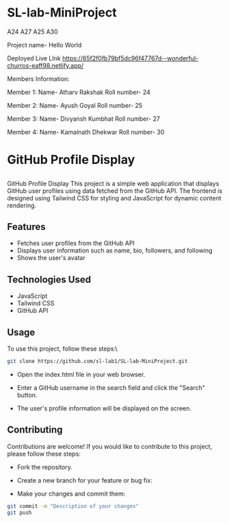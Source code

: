 # SL-lab-MiniProject
A24 A27 A25 A30

Project name- Hello World

Deployed Live LInk
https://65f2f0fb79bf5dc96f47767d--wonderful-churros-eaff98.netlify.app/

Members Information: 

Member 1: 
Name- Atharv Rakshak 
Roll number- 24


Member 2: 
Name- Ayush Goyal 
Roll number- 25


Member 3: 
Name- Divyansh Kumbhat 
Roll number- 27


Member 4: 
Name- Kamalnath Dhekwar 
Roll number- 30

# GitHub Profile Display

## 

GitHub Profile Display
This project is a simple web application that displays GitHub user profiles using data fetched from the GitHub API. The frontend is designed using Tailwind CSS for styling and JavaScript for dynamic content rendering.

## Features

+ Fetches user profiles from the GitHub API
+ Displays user information such as name, bio, followers, and following
+ Shows the user's avatar

## Technologies Used
+ JavaScript
+ Tailwind CSS
+ GitHub API

## Usage
To use this project, follow these steps:\


```bash
git clone https://github.com/sl-lab1/SL-lab-MiniProject.git
```

+ Open the index.html file in your web browser.

+ Enter a GitHub username in the search field and click the "Search" button.

+ The user's profile information will be displayed on the screen.

## Contributing

Contributions are welcome! If you would like to contribute to this project, please follow these steps:

+ Fork the repository.

+ Create a new branch for your feature or bug fix:


+ Make your changes and commit them:
```bash
git commit -m "Description of your changes"
git push 
```
